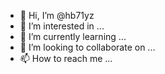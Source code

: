 - 👋 Hi, I’m @hb71yz
- 👀 I’m interested in ...
- 🌱 I’m currently learning ...
- 💞️ I’m looking to collaborate on ...
- 📫 How to reach me ...

<!---
hb71yz/hb71yz is a ✨ special ✨ repository because its `README.md` (this file) appears on your GitHub profile.
You can click the Preview link to take a look at your changes.
--->
